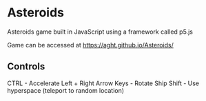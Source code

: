 # Asteroids
Asteroids game built in JavaScript using a framework called p5.js

Game can be accessed at https://aght.github.io/Asteroids/

## Controls
CTRL - Accelerate
Left + Right Arrow Keys - Rotate Ship
Shift - Use hyperspace (teleport to random location)

